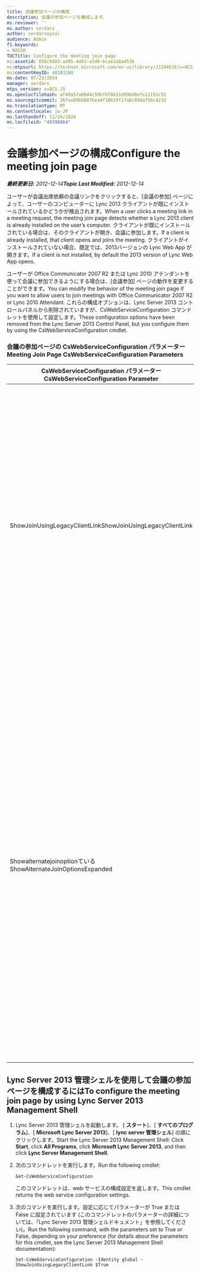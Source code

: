 ```yaml
---
title: 会議参加ページの構成
description: 会議の参加ページを構成します。
ms.reviewer: ''
ms.author: serdars
author: serdarsoysal
audience: Admin
f1.keywords:
- NOCSH
TOCTitle: Configure the meeting join page
ms:assetid: 036c9d03-ad95-4d63-a3d8-6cae1a8ad530
ms:mtpsurl: https://technet.microsoft.com/en-us/library/JJ204635(v=OCS.15)
ms:contentKeyID: 48183260
ms.date: 07/23/2014
manager: serdars
mtps_version: v=OCS.15
ms.openlocfilehash: af49a57a6844c59bf6f6631d996d8efe12152c52
ms.sourcegitcommit: 36fee89bb887bea4f18b19f17a8c69daf5bc423d
ms.translationtype: MT
ms.contentlocale: ja-JP
ms.lasthandoff: 11/24/2020
ms.locfileid: "49398864"
---
```

# <a name="configure-the-meeting-join-page"></a><span data-ttu-id="e947c-103">会議参加ページの構成</span><span class="sxs-lookup"><span data-stu-id="e947c-103">Configure the meeting join page</span></span>

<div data-xmlns="http://www.w3.org/1999/xhtml">

<div class="topic" data-xmlns="http://www.w3.org/1999/xhtml" data-msxsl="urn:schemas-microsoft-com:xslt" data-cs="https://msdn.microsoft.com/">

<div data-asp="https://msdn2.microsoft.com/asp">



</div>

<div id="mainSection">

<div id="mainBody"><span data-ttu-id="e947c-104">

<span> </span></span><span class="sxs-lookup"><span data-stu-id="e947c-104">

<span> </span></span></span>

<span data-ttu-id="e947c-105">_**最終更新日:** 2012-12-14_</span><span class="sxs-lookup"><span data-stu-id="e947c-105">_**Topic Last Modified:** 2012-12-14_</span></span>

<span data-ttu-id="e947c-106">ユーザーが会議出席依頼の会議リンクをクリックすると、[会議の参加] ページによって、ユーザーのコンピューターに Lync 2013 クライアントが既にインストールされているかどうかが検出されます。</span><span class="sxs-lookup"><span data-stu-id="e947c-106">When a user clicks a meeting link in a meeting request, the meeting join page detects whether a Lync 2013 client is already installed on the user’s computer.</span></span> <span data-ttu-id="e947c-107">クライアントが既にインストールされている場合は、そのクライアントが開き、会議に参加します。</span><span class="sxs-lookup"><span data-stu-id="e947c-107">If a client is already installed, that client opens and joins the meeting.</span></span> <span data-ttu-id="e947c-108">クライアントがインストールされていない場合、既定では、2013バージョンの Lync Web App が開きます。</span><span class="sxs-lookup"><span data-stu-id="e947c-108">If a client is not installed, by default the 2013 version of Lync Web App opens.</span></span>

<span data-ttu-id="e947c-109">ユーザーが Office Communicator 2007 R2 または Lync 2010 アテンダントを使って会議に参加できるようにする場合は、[会議参加] ページの動作を変更することができます。</span><span class="sxs-lookup"><span data-stu-id="e947c-109">You can modify the behavior of the meeting join page if you want to allow users to join meetings with Office Communicator 2007 R2 or Lync 2010 Attendant.</span></span> <span data-ttu-id="e947c-110">これらの構成オプションは、Lync Server 2013 コントロールパネルから削除されていますが、CsWebServiceConfiguration コマンドレットを使用して設定します。</span><span class="sxs-lookup"><span data-stu-id="e947c-110">These configuration options have been removed from the Lync Server 2013 Control Panel, but you configure them by using the CsWebServiceConfiguration cmdlet.</span></span>

### <a name="meeting-join-page-cswebserviceconfiguration-parameters"></a><span data-ttu-id="e947c-111">会議の参加ページの CsWebServiceConfiguration パラメーター</span><span class="sxs-lookup"><span data-stu-id="e947c-111">Meeting Join Page CsWebServiceConfiguration Parameters</span></span>

<table>
<colgroup>
<col style="width: 50%" />
<col style="width: 50%" />
</colgroup>
<thead>
<tr class="header">
<th><span data-ttu-id="e947c-112">CsWebServiceConfiguration パラメーター</span><span class="sxs-lookup"><span data-stu-id="e947c-112">CsWebServiceConfiguration Parameter</span></span></th>
<th><span data-ttu-id="e947c-113">説明</span><span class="sxs-lookup"><span data-stu-id="e947c-113">Description</span></span></th>
</tr>
</thead>
<tbody>
<tr class="odd">
<td><p><span data-ttu-id="e947c-114">ShowJoinUsingLegacyClientLink</span><span class="sxs-lookup"><span data-stu-id="e947c-114">ShowJoinUsingLegacyClientLink</span></span></p></td>
<td><p><span data-ttu-id="e947c-115">True に設定すると、Lync 以外のクライアントアプリケーションを使用して会議に参加するユーザーには、Office Communicator 2007 R2 を使用して会議に参加する機会が与えられます。</span><span class="sxs-lookup"><span data-stu-id="e947c-115">If set to True, users joining a meeting by using a client application other than Lync will be given the opportunity to join the meeting by using Office Communicator 2007 R2.</span></span> <span data-ttu-id="e947c-116">既定値は False です。</span><span class="sxs-lookup"><span data-stu-id="e947c-116">The default value is False.</span></span></p></td>
</tr>
<tr class="even">
<td><p><span data-ttu-id="e947c-117">Showalternatejoinoptionている</span><span class="sxs-lookup"><span data-stu-id="e947c-117">ShowAlternateJoinOptionsExpanded</span></span></p></td>
<td><p><span data-ttu-id="e947c-118">True に設定すると、オンライン会議に参加するための代替オプション (Office Communicator 2007 R2 など) が自動的に展開され、ユーザーに表示されます。</span><span class="sxs-lookup"><span data-stu-id="e947c-118">When set to True then alternate options for joining an online conference (such as Office Communicator 2007 R2) will automatically be expanded and shown to users.</span></span> <span data-ttu-id="e947c-119">False (既定値) に設定した場合、これらのオプションは使用できますが、ユーザーは自分のオプションの一覧を表示する必要があります。</span><span class="sxs-lookup"><span data-stu-id="e947c-119">When set to False (the default value) these options will be available, but the user will have to display the list of options for themselves.</span></span></p></td>
</tr>
</tbody>
</table>


<div>

## <a name="to-configure-the-meeting-join-page-by-using-lync-server-2013-management-shell"></a><span data-ttu-id="e947c-120">Lync Server 2013 管理シェルを使用して会議の参加ページを構成するには</span><span class="sxs-lookup"><span data-stu-id="e947c-120">To configure the meeting join page by using Lync Server 2013 Management Shell</span></span>

1.  <span data-ttu-id="e947c-121">Lync Server 2013 管理シェルを起動します。 [ **スタート**]、[ **すべてのプログラム**]、[ **Microsoft Lync Server 2013**]、[ **lync server 管理シェル**] の順にクリックします。</span><span class="sxs-lookup"><span data-stu-id="e947c-121">Start the Lync Server 2013 Management Shell: Click **Start**, click **All Programs**, click **Microsoft Lync Server 2013**, and then click **Lync Server Management Shell**.</span></span>

2.  <span data-ttu-id="e947c-122">次のコマンドレットを実行します。</span><span class="sxs-lookup"><span data-stu-id="e947c-122">Run the following cmdlet:</span></span>
    
        Get-CsWebServiceConfiguration
    
    <span data-ttu-id="e947c-123">このコマンドレットは、web サービスの構成設定を返します。</span><span class="sxs-lookup"><span data-stu-id="e947c-123">This cmdlet returns the web service configuration settings.</span></span>

3.  <span data-ttu-id="e947c-124">次のコマンドを実行します。設定に応じてパラメーターが True または False に設定されています (このコマンドレットのパラメーターの詳細については、「Lync Server 2013 管理シェルドキュメント」を参照してください)。</span><span class="sxs-lookup"><span data-stu-id="e947c-124">Run the following command, with the parameters set to True or False, depending on your preference (for details about the parameters for this cmdlet, see the Lync Server 2013 Management Shell documentation):</span></span>
    
        Set-CsWebServiceConfiguration -Identity global -ShowJoinUsingLegacyClientLink $True

<span data-ttu-id="e947c-125"></div>

</div>

<span> </span>

</div>

</div>

</span><span class="sxs-lookup"><span data-stu-id="e947c-125"></div>

</div>

<span> </span>

</div>

</div>

</span></span></div>

